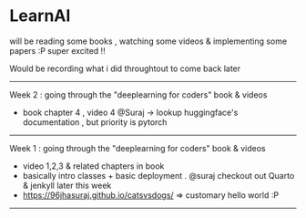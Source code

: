 # LearnAI
will be reading some books , watching some videos &amp; implementing some papers :P super excited !!

Would be recording what i did throughtout to come back later
***
Week 2 : going through the "deeplearning for coders" book & videos
* book chapter 4 , video 4 @Suraj -> lookup huggingface's documentation , but priority is pytorch
***
Week 1 : going through the "deeplearning for coders" book & videos
* video 1,2,3 & related chapters in book
* basically intro classes + basic deployment . @suraj checkout out Quarto & jenkyll later this week
* https://96jhasuraj.github.io/catsvsdogs/  => customary hello world :P
***

